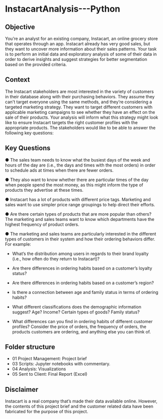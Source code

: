 # InstacartAnalysis---Python

## Objective


You’re an analyst for an existing company, Instacart, an online grocery store
that operates through an app. Instacart already has very good sales, but they
want to uncover more information about their sales patterns. Your task is to
perform an initial data and exploratory analysis of some of their data in order
to derive insights and suggest strategies for better segmentation based on
the provided criteria.


## Context


The Instacart stakeholders are most interested in the variety of customers in their database
along with their purchasing behaviors. They assume they can't target everyone using the
same methods, and they’re considering a targeted marketing strategy. They want to target
different customers with applicable marketing campaigns to see whether they have an effect
on the sale of their products. Your analysis will inform what this strategy might look like to
ensure Instacart targets the right customer profiles with the appropriate products. The
stakeholders would like to be able to answer the following key questions:


## Key Questions


● The sales team needs to know what the busiest days of the week and hours of the
day are (i.e., the days and times with the most orders) in order to schedule ads at
times when there are fewer orders.

● They also want to know whether there are particular times of the day when people
spend the most money, as this might inform the type of products they advertise at
these times.

● Instacart has a lot of products with different price tags. Marketing and sales want to
use simpler price range groupings to help direct their efforts.

● Are there certain types of products that are more popular than others? The marketing
and sales teams want to know which departments have the highest frequency of
product orders.

● The marketing and sales teams are particularly interested in the different types of
customers in their system and how their ordering behaviors differ. For example:

  - What’s the distribution among users in regards to their brand loyalty (i.e., how
 often do they return to Instacart)?

  - Are there differences in ordering habits based on a customer’s loyalty status?

  - Are there differences in ordering habits based on a customer’s region?

  - Is there a connection between age and family status in terms of ordering
 habits?

  - What different classifications does the demographic information suggest?
 Age? Income? Certain types of goods? Family status?

  - What differences can you find in ordering habits of different customer
 profiles? Consider the price of orders, the frequency of orders, the products
 customers are ordering, and anything else you can think of.


## Folder structure


-   01 Project Management: Project brief
-   03 Scripts: Jupyter notebooks with commentary.
-   04 Analysis: Visualizations 
-   05 Sent to Client: Final Report (Excel)


## Disclaimer

Instacart is a real company that’s made their data available online. However, the contents of this project brief and the customer related data
have been fabricated for the purpose of this project.
